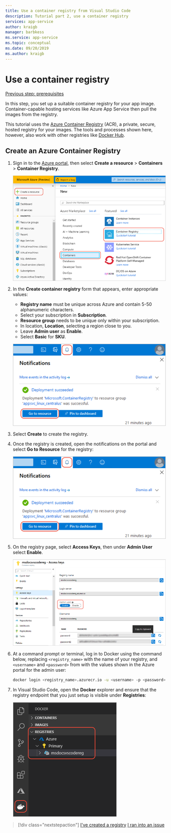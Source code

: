 ```yaml
---
title: Use a container registry from Visual Studio Code
description: Tutorial part 2, use a container registry
services: app-service
author: kraigb
manager: barbkess
ms.service: app-service
ms.topic: conceptual
ms.date: 09/20/2019
ms.author: kraigb
---
```


# Use a container registry

[Previous step: prerequisites](tutorial-vscode-docker-node-01.md)

In this step, you set up a suitable container registry for your app image. Container-capable hosting services like Azure App Service then pull the images from the registry.

This tutorial uses the [Azure Container Registry](https://azure.microsoft.com/en-us/services/container-registry/) (ACR), a private, secure, hosted registry for your images. The tools and processes shown here, however, also work with other registries like [Docker Hub](https://hub.docker.com/).

## Create an Azure Container Registry

1. Sign in to the [Azure portal](https://portal.azure.com), then select **Create a resource** > **Containers** > **Container Registry**.

    ![Creating a container registry on the Azure portal](media/deploy-containers/portal-01.png)

1. In the **Create container registry** form that appears, enter appropriate values:

    - **Registry name** must be unique across Azure and contain 5-50 alphanumeric characters.
    - Select your subscription in **Subscription**.
    - **Resource group** needs to be unique only within your subscription.
    - In location, **Location**, selecting a region close to you.
    - Leave **Admin user** as **Enable**.
    - Select **Basic** for **SKU**.

    ![Values for the container registry form](media/deploy-containers/portal-03.png)

1. Select **Create** to create the registry.

1. Once the registry is created, open the notifications on the portal and select **Go to Resource** for the registry:

    ![Opening the newly created registry resource](media/deploy-containers/portal-03.png)

1. On the registry page, select **Access Keys**, then under **Admin User** select **Enable**.

    ![Enabling the admin user on the Azure portalt](media/deploy-containers/portal-04.png)

1. At a command prompt or terminal, log in to Docker using the command below, replacing `<registry_name>` with the name of your registry, and `<username>` and `<password>` from with the values shown in the Azure portal for the admin user:

    ```bash
    docker login <registry_name>.azurecr.io -u <username> -p <password>
    ```

1. In Visual Studio Code, open the **Docker** explorer and ensure that the registry endpoint that you just setup is visible under **Registries**:

    ![Verifying that the registry appears in the Docker explorer](media/deploy-containers/registries.png)

> [!div class="nextstepaction"]
> [I've created a registry](tutorial-vscode-docker-node-03.md) [I ran into an issue](https://www.research.net/r/PWZWZ52?tutorial=docker-extension&step=create-registry)
